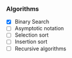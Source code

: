 ### Algorithms

- [x] Binary Search
- [ ] Asymptotic notation
- [ ] Selection sort
- [ ] Insertion sort
- [ ] Recursive algorithms
